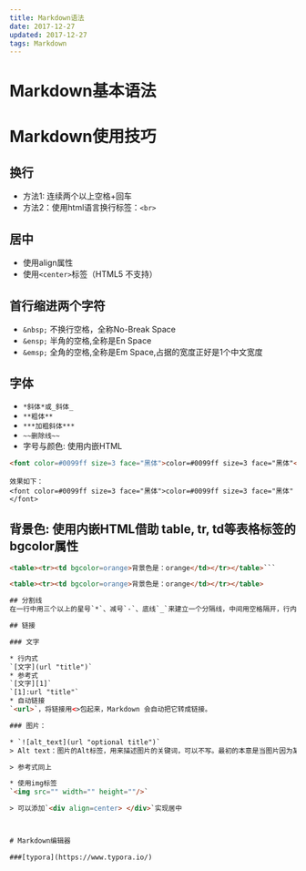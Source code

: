 ```yaml
---
title: Markdown语法
date: 2017-12-27
updated: 2017-12-27
tags: Markdown
---
```



# Markdown基本语法

# Markdown使用技巧

## 换行
* 方法1: 连续两个以上空格+回车
* 方法2：使用html语言换行标签：`<br>`

## 居中
* 使用align属性
* 使用`<center>`标签（HTML5 不支持）

## 首行缩进两个字符
* `&nbsp;` 不换行空格，全称No-Break Space
* `&ensp;` 半角的空格,全称是En Space
* `&emsp;` 全角的空格,全称是Em Space,占据的宽度正好是1个中文宽度

## 字体
* `*斜体*或_斜体_`
* `**粗体**`
* `***加粗斜体***`
* `~~删除线~~`
* 字号与颜色: 使用内嵌HTML
```html
<font color=#0099ff size=3 face="黑体">color=#0099ff size=3 face="黑体"</font>
```
	效果如下：
	<font color=#0099ff size=3 face="黑体">color=#0099ff size=3 face="黑体"</font>

## 背景色: 使用内嵌HTML借助 table, tr, td等表格标签的bgcolor属性
```html
<table><tr><td bgcolor=orange>背景色是：orange</td></tr></table>```

<table><tr><td bgcolor=orange>背景色是：orange</td></tr></table>

## 分割线
在一行中用三个以上的星号`*`、减号`-`、底线`_`来建立一个分隔线，中间用空格隔开，行内不能有其他东西。（除第一个符号的左侧最多添加三个空格外三个相同符号两侧可以添加任意多个空格）

## 链接

### 文字

* 行内式 
`[文字](url "title")`
* 参考式 
`[文字][1]`
`[1]:url "title"`
* 自动链接
`<url>`，将链接用<>包起来，Markdown 会自动把它转成链接。

### 图片： 

* `![alt_text](url "optional title")`
> Alt text：图片的Alt标签，用来描述图片的关键词，可以不写。最初的本意是当图片因为某种原因不能被显示时而出现的替代文字，后来又被用于SEO，可以方便搜索引擎根据Alt text里面的关键词搜索到图片。 url：可以是图片的本地地址或者是网址。"optional title"：鼠标悬置于图片上会出现的标题文字，可以不写。

> 参考式同上

* 使用img标签
`<img src="" width="" height=""/>`

> 可以添加`<div align=center> </div>`实现居中



# Markdown编辑器

###[typora](https://www.typora.io/)
